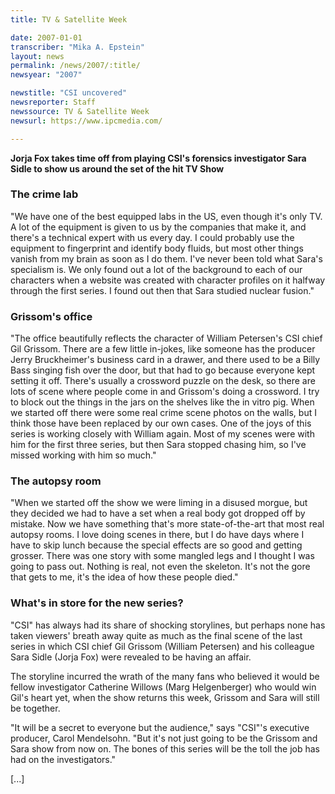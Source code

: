```yaml
---
title: TV & Satellite Week

date: 2007-01-01
transcriber: "Mika A. Epstein"
layout: news
permalink: /news/2007/:title/
newsyear: "2007"

newstitle: "CSI uncovered"
newsreporter: Staff
newssource: TV & Satellite Week
newsurl: https://www.ipcmedia.com/

---
```


**Jorja Fox takes time off from playing CSI's forensics investigator Sara Sidle to show us around the set of the hit TV Show**

### The crime lab

"We have one of the best equipped labs in the US, even though it's only TV. A lot of the equipment is given to us by the companies that make it, and there's a technical expert with us every day. I could probably use the equipment to fingerprint and identify body fluids, but most other things vanish from my brain as soon as I do them. I've never been told what Sara's specialism is. We only found out a lot of the background to each of our characters when a website was created with character profiles on it halfway through the first series. I found out then that Sara studied nuclear fusion."

### Grissom's office

"The office beautifully reflects the character of William Petersen's CSI chief Gil Grissom. There are a few little in-jokes, like someone has the producer Jerry Bruckheimer's business card in a drawer, and there used to be a Billy Bass singing fish over the door, but that had to go because everyone kept setting it off. There's usually a crossword puzzle on the desk, so there are lots of scene where people come in and Grissom's doing a crossword. I try to block out the things in the jars on the shelves like the in vitro pig. When we started off there were some real crime scene photos on the walls, but I think those have been replaced by our own cases. One of the joys of this series is working closely with William again. Most of my scenes were with him for the first three series, but then Sara stopped chasing him, so I've missed working with him so much."

### The autopsy room

"When we started off the show we were liming in a disused morgue, but they decided we had to have a set when a real body got dropped off by mistake. Now we have something that's more state-of-the-art that most real autopsy rooms. I love doing scenes in there, but I do have days where I have to skip lunch because the special effects are so good and getting grosser. There was one story with some mangled legs and I thought I was going to pass out. Nothing is real, not even the skeleton. It's not the gore that gets to me, it's the idea of how these people died."

### What's in store for the new series?

"CSI" has always had its share of shocking storylines, but perhaps none has taken viewers' breath away quite as much as the final scene of the last series in which CSI chief Gil Grissom (William Petersen) and his colleague Sara Sidle (Jorja Fox) were revealed to be having an affair.

The storyline incurred the wrath of the many fans who believed it would be fellow investigator Catherine Willows (Marg Helgenberger) who would win Gil's heart yet, when the show returns this week, Grissom and Sara will still be together.

"It will be a secret to everyone but the audience," says "CSI"'s executive producer, Carol Mendelsohn. "But it's not just going to be the Grissom and Sara show from now on. The bones of this series will be the toll the job has had on the investigators."

[...]
